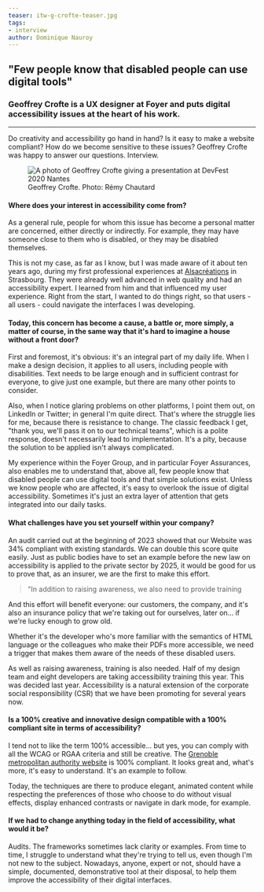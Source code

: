 ```yaml
---
teaser: itw-g-crofte-teaser.jpg
tags:
- interview
author: Dominique Nauroy
---
```

<h2>"Few people know that disabled people can use digital tools"</h2>
<h3>Geoffrey Crofte is a UX designer at Foyer and puts digital accessibility issues at the heart of his work.</h3>
<hr>
<div class="intro">
    <p>Do creativity and accessibility go hand in hand? Is it easy to make a website compliant? How do we become sensitive to these issues? Geoffrey Crofte was happy to answer our questions. Interview.</p>
</div>
<figure role="group" aria-label="Geoffrey Crofte. Photo: Rémy Chautard" class="pic">
    <img src="../../../../content/fr/news/img/itw-g-crofte.jpg" alt="A photo of Geoffrey Crofte giving a presentation at DevFest 2020 Nantes">
    <figcaption>Geoffrey Crofte. Photo: Rémy Chautard</figcaption>
</figure>

<h4>Where does your interest in accessibility come from?</h4>
<p>As a general rule, people for whom this issue has become a personal matter are concerned, either directly or indirectly. For example, they may have someone close to them who is disabled, or they may be disabled themselves.</h4>
<p>This is not my case, as far as I know, but I was made aware of it about ten years ago, during my first professional experiences at <a href="https://www.alsacreations.com/">Alsacréations</a> in Strasbourg. They were already well advanced in web quality and had an accessibility expert. I learned from him and that influenced my user experience. Right from the start, I wanted to do things right, so that users - all users - could navigate the interfaces I was developing.</p>
<h4>Today, this concern has become a cause, a battle or, more simply, a matter of course, in the same way that it's hard to imagine a house without a front door?</h4>
<p>First and foremost, it's obvious: it's an integral part of my daily life. When I make a design decision, it applies to all users, including people with disabilities. Text needs to be large enough and in sufficient contrast for everyone, to give just one example, but there are many other points to consider.</p>
<p>Also, when I notice glaring problems on other platforms, I point them out, on LinkedIn or Twitter; in general I'm quite direct. That's where the struggle lies for me, because there is resistance to change. The classic feedback I get, "thank you, we'll pass it on to our technical teams", which is a polite response, doesn't necessarily lead to implementation. It's a pity, because the solution to be applied isn't always complicated.</p>
<p>My experience within the Foyer Group, and in particular Foyer Assurances, also enables me to understand that, above all, few people know that disabled people can use digital tools and that simple solutions exist. Unless we know people who are affected, it's easy to overlook the issue of digital accessibility. Sometimes it's just an extra layer of attention that gets integrated into our daily tasks.</p>
<h4>What challenges have you set yourself within your company?</h4>
<p>An audit carried out at the beginning of 2023 showed that our Website was 34% compliant with existing standards. We can double this score quite easily. Just as public bodies have to set an example before the new law on accessibility is applied to the private sector by 2025, it would be good for us to prove that, as an insurer, we are the first to make this effort.</p>
<blockquote><p>"In addition to raising awareness, we also need to provide training</p></blockquote>
<p>And this effort will benefit everyone: our customers, the company, and it's also an insurance policy that we're taking out for ourselves, later on... if we're lucky enough to grow old.</p>
<p>Whether it's the developer who's more familiar with the semantics of HTML language or the colleagues who make their PDFs more accessible, we need a trigger that makes them aware of the needs of these disabled users.</p>
<p>As well as raising awareness, training is also needed. Half of my design team and eight developers are taking accessibility training this year. This was decided last year. Accessibility is a natural extension of the corporate social responsibility (CSR) that we have been promoting for several years now.</p>
<h4>Is a 100% creative and innovative design compatible with a 100% compliant site in terms of accessibility?</h4>
<p>I tend not to like the term 100% accessible... but yes, you can comply with all the WCAG or RGAA criteria and still be creative. The <a href="https://www.grenoblealpesmetropole.fr/35-la-metropole-de-grenoble.htm">Grenoble metropolitan authority website</a> is 100% compliant. It looks great and, what's more, it's easy to understand. It's an example to follow.</p>
<p>Today, the techniques are there to produce elegant, animated content while respecting the preferences of those who choose to do without visual effects, display enhanced contrasts or navigate in dark mode, for example.</p>
<h4>If we had to change anything today in the field of accessibility, what would it be?</h4>
<p>Audits. The frameworks sometimes lack clarity or examples. From time to time, I struggle to understand what they're trying to tell us, even though I'm not new to the subject. Nowadays, anyone, expert or not, should have a simple, documented, demonstrative tool at their disposal, to help them improve the accessibility of their digital interfaces.</p>